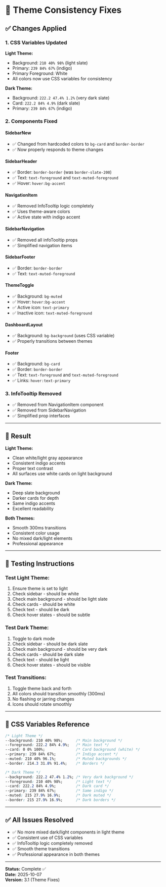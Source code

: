 # 🎨 Theme Consistency Fixes

## ✅ Changes Applied

### **1. CSS Variables Updated**

**Light Theme:**
- Background: `210 40% 98%` (light slate)
- Primary: `239 84% 67%` (indigo)
- Primary Foreground: White
- All colors now use CSS variables for consistency

**Dark Theme:**
- Background: `222.2 47.4% 1.2%` (very dark slate)
- Card: `222.2 84% 4.9%` (dark slate)
- Primary: `239 84% 67%` (indigo)

### **2. Components Fixed**

#### **SidebarNew**
- ✅ Changed from hardcoded colors to `bg-card` and `border-border`
- ✅ Now properly responds to theme changes

#### **SidebarHeader**
- ✅ Border: `border-border` (was `border-slate-200`)
- ✅ Text: `text-foreground` and `text-muted-foreground`
- ✅ Hover: `hover:bg-accent`

#### **NavigationItem**
- ✅ Removed InfoTooltip logic completely
- ✅ Uses theme-aware colors
- ✅ Active state with indigo accent

#### **SidebarNavigation**
- ✅ Removed all infoTooltip props
- ✅ Simplified navigation items

#### **SidebarFooter**
- ✅ Border: `border-border`
- ✅ Text: `text-muted-foreground`

#### **ThemeToggle**
- ✅ Background: `bg-muted`
- ✅ Hover: `hover:bg-accent`
- ✅ Active icon: `text-primary`
- ✅ Inactive icon: `text-muted-foreground`

#### **DashboardLayout**
- ✅ Background: `bg-background` (uses CSS variable)
- ✅ Properly transitions between themes

#### **Footer**
- ✅ Background: `bg-card`
- ✅ Border: `border-border`
- ✅ Text: `text-foreground` and `text-muted-foreground`
- ✅ Links: `hover:text-primary`

### **3. InfoTooltip Removed**

- ✅ Removed from NavigationItem component
- ✅ Removed from SidebarNavigation
- ✅ Simplified prop interfaces

---

## 🎯 Result

**Light Theme:**
- Clean white/light gray appearance
- Consistent indigo accents
- Proper text contrast
- All surfaces use white cards on light background

**Dark Theme:**
- Deep slate background
- Darker cards for depth
- Same indigo accents
- Excellent readability

**Both Themes:**
- Smooth 300ms transitions
- Consistent color usage
- No mixed dark/light elements
- Professional appearance

---

## 🧪 Testing Instructions

### **Test Light Theme:**
1. Ensure theme is set to light
2. Check sidebar - should be white
3. Check main background - should be light slate
4. Check cards - should be white
5. Check text - should be dark
6. Check hover states - should be subtle

### **Test Dark Theme:**
1. Toggle to dark mode
2. Check sidebar - should be dark slate
3. Check main background - should be very dark
4. Check cards - should be dark slate
5. Check text - should be light
6. Check hover states - should be visible

### **Test Transitions:**
1. Toggle theme back and forth
2. All colors should transition smoothly (300ms)
3. No flashing or jarring changes
4. Icons should rotate smoothly

---

## 📝 CSS Variables Reference

```css
/* Light Theme */
--background: 210 40% 98%;      /* Main background */
--foreground: 222.2 84% 4.9%;   /* Main text */
--card: 0 0% 100%;              /* Card background (white) */
--primary: 239 84% 67%;         /* Indigo accent */
--muted: 210 40% 96.1%;         /* Muted backgrounds */
--border: 214.3 31.8% 91.4%;    /* Borders */

/* Dark Theme */
--background: 222.2 47.4% 1.2%; /* Very dark background */
--foreground: 210 40% 98%;      /* Light text */
--card: 222.2 84% 4.9%;         /* Dark card */
--primary: 239 84% 67%;         /* Same indigo */
--muted: 215 27.9% 16.9%;       /* Dark muted */
--border: 215 27.9% 16.9%;      /* Dark borders */
```

---

## ✅ All Issues Resolved

- ✅ No more mixed dark/light components in light theme
- ✅ Consistent use of CSS variables
- ✅ InfoTooltip logic completely removed
- ✅ Smooth theme transitions
- ✅ Professional appearance in both themes

---

**Status:** Complete ✅  
**Date:** 2025-10-07  
**Version:** 3.1 (Theme Fixes)
